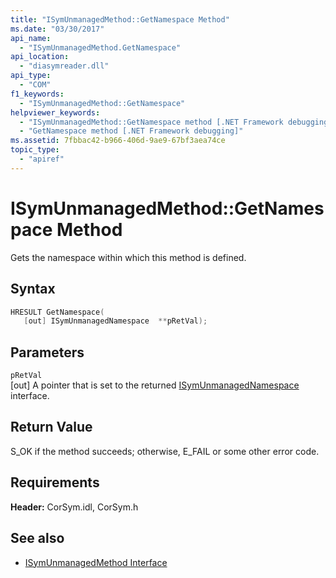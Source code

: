 ```yaml
---
title: "ISymUnmanagedMethod::GetNamespace Method"
ms.date: "03/30/2017"
api_name: 
  - "ISymUnmanagedMethod.GetNamespace"
api_location: 
  - "diasymreader.dll"
api_type: 
  - "COM"
f1_keywords: 
  - "ISymUnmanagedMethod::GetNamespace"
helpviewer_keywords: 
  - "ISymUnmanagedMethod::GetNamespace method [.NET Framework debugging]"
  - "GetNamespace method [.NET Framework debugging]"
ms.assetid: 7fbbac42-b966-406d-9ae9-67bf3aea74ce
topic_type: 
  - "apiref"
---
```

# ISymUnmanagedMethod::GetNamespace Method
Gets the namespace within which this method is defined.  
  
## Syntax  
  
```cpp  
HRESULT GetNamespace(  
   [out] ISymUnmanagedNamespace  **pRetVal);  
```  
  
## Parameters  
 `pRetVal`  
 [out] A pointer that is set to the returned [ISymUnmanagedNamespace](isymunmanagednamespace-interface.md) interface.  
  
## Return Value  
 S_OK if the method succeeds; otherwise, E_FAIL or some other error code.  
  
## Requirements  
 **Header:** CorSym.idl, CorSym.h  
  
## See also

- [ISymUnmanagedMethod Interface](isymunmanagedmethod-interface.md)
